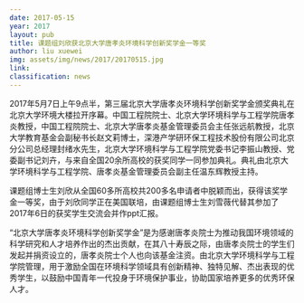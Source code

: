 ```yaml
---
date: 2017-05-15
year: 2017
layout: pub
title: 课题组刘欣获北京大学唐孝炎环境科学创新奖学金一等奖
author: liu xuewei
img: assets/img/news/2017/20170515.jpg
link:
classification: news
---
```

2017年5月7日上午9点半，第三届北京大学唐孝炎环境科学创新奖学金颁奖典礼在北京大学环境大楼拉开序幕。中国工程院院士、北京大学环境科学与工程学院唐孝炎教授，中国工程院院士、北京大学唐孝炎基金管理委员会主任张远航教授，北京大学教育基金会副秘书长赵文莉博士，深港产学研环保工程技术股份有限公司北京分公司总经理封绪水先生，北京大学环境科学与工程学院党委书记李振山教授、党委副书记刘卉，与来自全国20余所高校的获奖同学一同参加典礼。典礼由北京大学环境科学与工程学院、唐孝炎基金管理委员会副主任温东辉教授主持。

课题组博士生刘欣从全国60多所高校共200多名申请者中脱颖而出，获得该奖学金一等奖，由于刘欣同学正在美国联培，由课题组博士生刘雪薇代替其参加了2017年6日的获奖学生交流会并作ppt汇报。

“北京大学唐孝炎环境科学创新奖学金”是为感谢唐孝炎院士为推动我国环境领域的科学研究和人才培养作出的杰出贡献，在其八十寿辰之际，由唐孝炎院士的学生们发起并捐资设立的，唐孝炎院士个人也向该基金注资。由北京大学环境科学与工程学院管理，用于激励全国在环境科学领域具有创新精神、独特见解、杰出表现的优秀学生，以鼓励中国青年一代投身于环境保护事业，协助国家培养更多的优秀环保人才。
